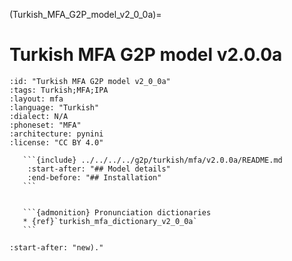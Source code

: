 
(Turkish_MFA_G2P_model_v2_0_0a)=
# Turkish MFA G2P model v2.0.0a

``````{g2p} Turkish MFA G2P model v2.0.0a
:id: "Turkish MFA G2P model v2_0_0a"
:tags: Turkish;MFA;IPA
:layout: mfa
:language: "Turkish"
:dialect: N/A
:phoneset: "MFA"
:architecture: pynini
:license: "CC BY 4.0"

   ```{include} ../../../../g2p/turkish/mfa/v2.0.0a/README.md
    :start-after: "## Model details"
    :end-before: "## Installation"
   ```


   ```{admonition} Pronunciation dictionaries
   * {ref}`turkish_mfa_dictionary_v2_0_0a`
   ```
``````

```{include} ../../../../g2p/turkish/mfa/v2.0.0a/README.md
:start-after: "new)."
```
